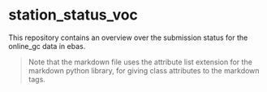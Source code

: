 # station_status_voc
This repository contains an overview over the submission status for the online_gc data in ebas.
>Note that the markdown file uses the attribute list extension for the markdown python library, for giving class attributes to the markdown tags. 
